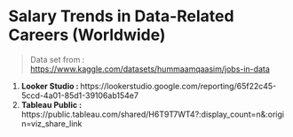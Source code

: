 # Salary Trends in Data-Related Careers (Worldwide)
> Data set from : https://www.kaggle.com/datasets/hummaamqaasim/jobs-in-data
<ol>
<strong><li> Looker Studio : </strong> https://lookerstudio.google.com/reporting/65f22c45-5ccd-4a01-85d1-39106ab154e7 </li>
<strong><li> Tableau Public : </strong> https://public.tableau.com/shared/H6T9T7WT4?:display_count=n&:origin=viz_share_link </li>
</ol>
